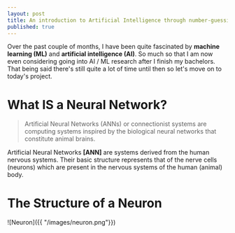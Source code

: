 ```yaml
---
layout: post
title: An introduction to Artificial Intelligence through number-guessing
published: true
---
```



Over the past couple of months, I have been quite fascinated by **machine learning (ML)** and **artificial intelligence (AI)**. So much so that I am now even considering going into AI / ML research after I finish my bachelors. That being said there's still quite a lot of time until then so let's move on to today's project.

# What **IS** a Neural Network?

> Artificial Neural Networks (ANNs) or connectionist systems are computing systems inspired by the biological neural networks that constitute animal brains.

Artificial Neural Networks **[ANN]** are systems derived from the human nervous systems. Their basic structure represents that of the nerve cells (neurons) which are present in the nervous systems of the human (animal) body.

# The Structure of a Neuron

![Neuron]({{ "/images/neuron.png"}})
